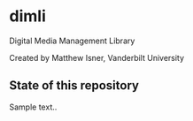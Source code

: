 dimli
=====

Digital Media Management Library

Created by Matthew Isner, Vanderbilt University

State of this repository
------------------------

Sample text..